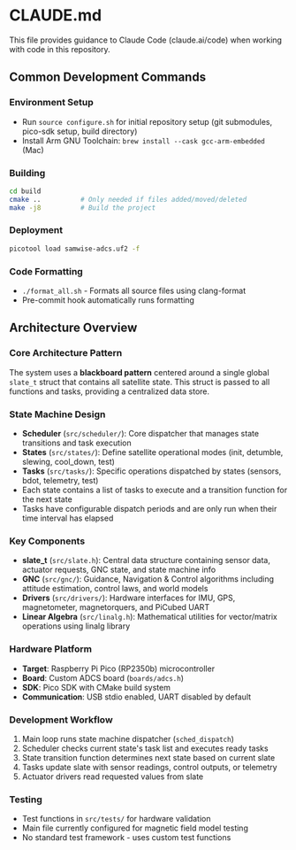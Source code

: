 # CLAUDE.md

This file provides guidance to Claude Code (claude.ai/code) when working with code in this repository.

## Common Development Commands

### Environment Setup
- Run `source configure.sh` for initial repository setup (git submodules, pico-sdk setup, build directory)
- Install Arm GNU Toolchain: `brew install --cask gcc-arm-embedded` (Mac)

### Building
```bash
cd build
cmake ..          # Only needed if files added/moved/deleted
make -j8          # Build the project
```

### Deployment
```bash
picotool load samwise-adcs.uf2 -f
```

### Code Formatting
- `./format_all.sh` - Formats all source files using clang-format
- Pre-commit hook automatically runs formatting

## Architecture Overview

### Core Architecture Pattern
The system uses a **blackboard pattern** centered around a single global `slate_t` struct that contains all satellite state. This struct is passed to all functions and tasks, providing a centralized data store.

### State Machine Design
- **Scheduler** (`src/scheduler/`): Core dispatcher that manages state transitions and task execution
- **States** (`src/states/`): Define satellite operational modes (init, detumble, slewing, cool_down, test)
- **Tasks** (`src/tasks/`): Specific operations dispatched by states (sensors, bdot, telemetry, test)
- Each state contains a list of tasks to execute and a transition function for the next state
- Tasks have configurable dispatch periods and are only run when their time interval has elapsed

### Key Components
- **slate_t** (`src/slate.h`): Central data structure containing sensor data, actuator requests, GNC state, and state machine info
- **GNC** (`src/gnc/`): Guidance, Navigation & Control algorithms including attitude estimation, control laws, and world models
- **Drivers** (`src/drivers/`): Hardware interfaces for IMU, GPS, magnetometer, magnetorquers, and PiCubed UART
- **Linear Algebra** (`src/linalg.h`): Mathematical utilities for vector/matrix operations using linalg library

### Hardware Platform
- **Target**: Raspberry Pi Pico (RP2350b) microcontroller
- **Board**: Custom ADCS board (`boards/adcs.h`)
- **SDK**: Pico SDK with CMake build system
- **Communication**: USB stdio enabled, UART disabled by default

### Development Workflow
1. Main loop runs state machine dispatcher (`sched_dispatch`)
2. Scheduler checks current state's task list and executes ready tasks
3. State transition function determines next state based on current slate
4. Tasks update slate with sensor readings, control outputs, or telemetry
5. Actuator drivers read requested values from slate

### Testing
- Test functions in `src/tests/` for hardware validation
- Main file currently configured for magnetic field model testing
- No standard test framework - uses custom test functions